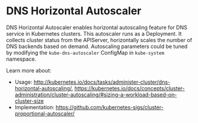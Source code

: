 # DNS Horizontal Autoscaler

DNS Horizontal Autoscaler enables horizontal autoscaling feature for DNS service
in Kubernetes clusters. This autoscaler runs as a Deployment. It collects cluster
status from the APIServer, horizontally scales the number of DNS backends based
on demand. Autoscaling parameters could be tuned by modifying the `kube-dns-autoscaler`
ConfigMap in `kube-system` namespace.

Learn more about:
- Usage: http://kubernetes.io/docs/tasks/administer-cluster/dns-horizontal-autoscaling/, https://kubernetes.io/docs/concepts/cluster-administration/cluster-autoscaling/#sizing-a-workload-based-on-cluster-size
- Implementation: https://github.com/kubernetes-sigs/cluster-proportional-autoscaler/
